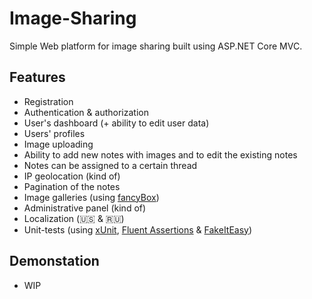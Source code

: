 # Image-Sharing
Simple Web platform for image sharing built using ASP.NET Core MVC.
## Features
* Registration
* Authentication & authorization
* User's dashboard (+ ability to edit user data)
* Users' profiles
* Image uploading
* Ability to add new notes with images and to edit the existing notes
* Notes can be assigned to a certain thread
* IP geolocation (kind of)
* Pagination of the notes
* Image galleries (using [fancyBox](https://github.com/fancyapps/fancybox))
* Administrative panel (kind of)
* Localization (🇺🇸 & 🇷🇺)
* Unit-tests (using [xUnit](https://xunit.net/), [Fluent Assertions](https://fluentassertions.com/) & [FakeItEasy](https://fakeiteasy.github.io/))
## Demonstation
* WIP
